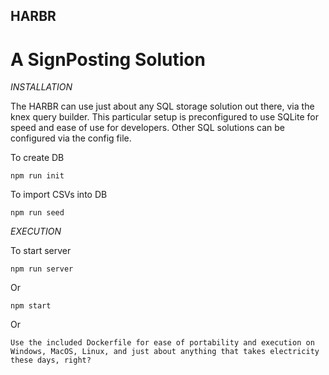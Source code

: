 HARBR
-----

A SignPosting Solution
======================

*INSTALLATION*

The HARBR can use just about any SQL storage solution out there, via the knex query builder. This particular setup is preconfigured to use SQLite for speed and ease of use for developers. Other SQL solutions can be configured via the config file.

To create DB

	npm run init


To import CSVs into DB

	npm run seed

*EXECUTION*

To start server

	npm run server
	
Or

	npm start
	
Or

	Use the included Dockerfile for ease of portability and execution on Windows, MacOS, Linux, and just about anything that takes electricity these days, right?


	
